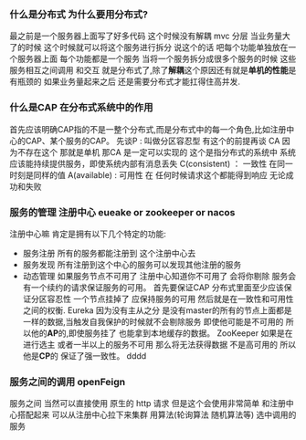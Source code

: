 

### 什么是分布式 为什么要用分布式?
   最之前是一个服务器上面写了好多代码  这个时候没有解耦 mvc 分层 当业务量大了的时候 这个时候就可以将这个服务进行拆分  说这个的话 吧每个功能单独放在一个服务器上面 每个功能都是一个服务
   当将一个服务拆分成很多个服务的时候  这些服务相互之间调用 和交互  就是分布式了,除了**解耦**这个原因还有就是**单机的性能**是有瓶颈的 如果业务量起来之后 还是需要分布式才能扛得住高并发.
   
### 什么是CAP 在分布式系统中的作用
   首先应该明确CAP指的不是一整个分布式,而是分布式中的每一个角色,比如注册中心的CAP、某个服务的CAP。
   先谈P : 叫做分区容忍型 有这个的前提再谈 CA 因为不存在这个  那就是单机 那CA 是一定可以实现的  这个是指分布式的系统中  系统应该能持续提供服务，即使系统内部有消息丢失
   C(consistent) ： 一致性  在同一时刻是同样的值
   A(available) : 可用性 在 任何时候请求这个都能得到响应 无论成功和失败 
   
### 服务的管理  注册中心  eueake or zookeeper  or nacos 
   注册中心嘛 肯定是拥有以下几个特定的功能:
   * 服务注册   所有的服务都能注册到 这个注册中心去
   * 服务发现   所有注册到这个中心的服务可以发现其他注册的服务
   * 动态管理   如果服务节点不可用了 注册中心知道你不可用了 会将你剔除 服务会有一个续约的请求保证服务的可用。
   首先要保证CAP 分布式里面至少应该保证分区容忍性 一个节点挂掉了 应保持服务的可用 然后就是在一致性和可用性之间的权衡.
   Eureka 因为没有主从之分 是没有master的所有的节点上面都是一样的数据,当触发自我保护的时候就不会剔除服务 即使他可能是不可用的  所以他的**AP**的,即使服务挂了 也能拿到本地缓存的数据。
   ZooKeeper  如果是在进行选主 或者一半以上的服务不可用 那么将无法获得数据 不是高可用的 所以他是**CP**的 保证了强一致性。
   dddd
   
### 服务之间的调用 openFeign 
   服务之间 当然可以直接使用 原生的 http 请求 但是这个会使用非常简单 和注册中心搭配起来 可以从注册中心拉下来集群 用算法(轮询算法 随机算法等) 选中调用的服务
   
   
   
   
   
   
   
   
   
   
   
   